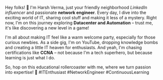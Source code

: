 Hey folks! 👋 I'm Harsh Verma, just your friendly neighborhood *LinkedIn influencer* and passionate **network engineer**. Every day, I dive into the exciting world of IT, sharing cool stuff and making it less of a mystery. Right now, I'm on this journey exploring **Datacenter and Automation** – trust me, it's like discovering a new level in a game!

I'm all about making IT feel like a warm welcome party, especially for those curious newbies. As a side gig, I'm on YouTube, dropping knowledge bombs and creating a little IT heaven for enthusiasts. And yeah, I'm chasing certifications like **CCNA** – not because I'm a tech superhero, but because learning is just what I do.

So, hop on this educational rollercoaster with me, where we turn passion into expertise! 🚀 #ITEnthusiast #NetworkEngineer #ContinuousLearning